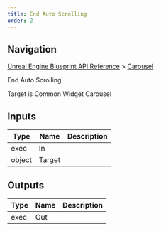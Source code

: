 ```yaml
---
title: End Auto Scrolling
order: 2
---
```

## Navigation

[Unreal Engine Blueprint API Reference](https://dev.epicgames.com/documentation/en-us/unreal-engine/BlueprintAPI) > [Carousel](https://dev.epicgames.com/documentation/en-us/unreal-engine/BlueprintAPI/Carousel)

End Auto Scrolling

Target is Common Widget Carousel

## Inputs

| Type | Name | Description |
| --- | --- | --- |
| exec | In |  |
| object | Target |  |

## Outputs

| Type | Name | Description |
| --- | --- | --- |
| exec | Out |  |
